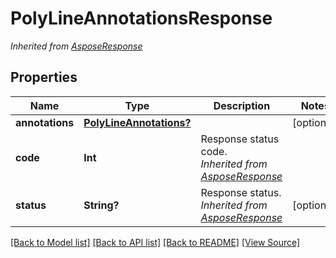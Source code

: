# PolyLineAnnotationsResponse


*Inherited from [AsposeResponse](AsposeResponse.md)*
## Properties
Name | Type | Description | Notes
------------ | ------------- | ------------- | -------------
**annotations** | [**PolyLineAnnotations?**](PolyLineAnnotations.md) |  | [optional]
**code** | **Int** | Response status code.<br />*Inherited from [AsposeResponse](AsposeResponse.md)* | 
**status** | **String?** | Response status.<br />*Inherited from [AsposeResponse](AsposeResponse.md)* | [optional]

[[Back to Model list]](../README.md#documentation-for-models) [[Back to API list]](../README.md#documentation-for-api-endpoints) [[Back to README]](../README.md) [[View Source]](../AsposePdfCloud/Models/PolyLineAnnotationsResponse.ts)

